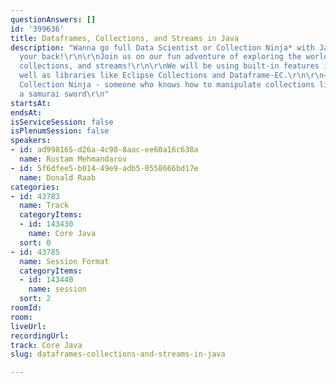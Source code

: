 ```yaml
---
questionAnswers: []
id: '399636'
title: Dataframes, Collections, and Streams in Java
description: "Wanna go full Data Scientist or Collection Ninja* with Java? We've got
  your back!\r\n\r\nJoin us on our fun adventure of exploring the world of dataframes,
  collections, and streams!\r\n\r\nWe will be using built-in features in Java, as
  well as libraries like Eclipse Collections and Dataframe-EC.\r\n\r\n—--------\r\n*)
  Collection Ninja - someone who knows how to manipulate collections like wielding
  a samurai sword\r\n"
startsAt: 
endsAt: 
isServiceSession: false
isPlenumSession: false
speakers:
- id: ad998165-d26a-4c98-8aac-ee60a16c638a
  name: Rustam Mehmandarov
- id: 5f6dfee5-b014-49e9-adb5-0558666bd17e
  name: Donald Raab
categories:
- id: 43783
  name: Track
  categoryItems:
  - id: 143430
    name: Core Java
  sort: 0
- id: 43785
  name: Session Format
  categoryItems:
  - id: 143440
    name: session
  sort: 2
roomId: 
room: 
liveUrl: 
recordingUrl: 
track: Core Java
slug: dataframes-collections-and-streams-in-java

---
```

